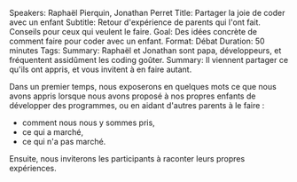 Speakers: Raphaël Pierquin, Jonathan Perret
Title: Partager la joie de coder avec un enfant
Subtitle: Retour d'expérience de parents qui l'ont fait. Conseils pour ceux qui veulent le faire.
Goal: Des idées concrète de comment faire pour coder avec un enfant.
Format: Débat
Duration: 50 minutes
Tags: 
Summary: Raphaël et Jonathan sont papa, développeurs, et fréquentent assidûment les coding goûter. 
Summary: Il viennent partager ce qu'ils ont appris, et vous invitent à en faire autant.

Dans un premier temps, nous exposerons en quelques mots ce que nous avons appris lorsque nous avons proposé à nos propres enfants de développer des programmes, ou en aidant d'autres parents à le faire :
* comment nous nous y sommes pris,
* ce qui a marché,
* ce qui n'a pas marché.

Ensuite, nous inviterons les participants à raconter leurs propres expériences.